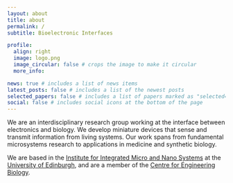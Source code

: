 ```yaml
---
layout: about
title: about
permalink: /
subtitle: Bioelectronic Interfaces

profile:
  align: right
  image: logo.png
  image_circular: false # crops the image to make it circular
  more_info:

news: true # includes a list of news items
latest_posts: false # includes a list of the newest posts
selected_papers: false # includes a list of papers marked as "selected={true}"
social: false # includes social icons at the bottom of the page
---
```


We are an interdisciplinary research group working at the interface between electronics and biology. We develop miniature devices that sense and transmit information from living systems. Our work spans from fundamental microsystems research to applications in medicine and synthetic biology.

We are based in the [Institute for Integrated Micro and Nano Systems](https://www.eng.ed.ac.uk/research/institutes/imns) at the [University of Edinburgh](https://www.ed.ac.uk), and are a member of the [Centre for Engineering Biology](https://www.ed.ac.uk/biology/centre-engineering-biology).
